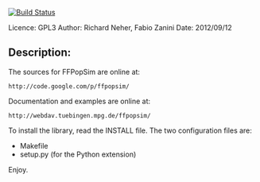 [![Build Status](https://travis-ci.org/iosonofabio/ffpopsim.svg?branch=travis)](https://travis-ci.org/iosonofabio/ffpopsim)

Licence:	GPL3
Author:		Richard Neher, Fabio Zanini
Date:		2012/09/12

Description:
------------
The sources for FFPopSim are online at:

	http://code.google.com/p/ffpopsim/

Documentation and examples are online at:

	http://webdav.tuebingen.mpg.de/ffpopsim/

To install the library, read the INSTALL file.
The two configuration files are:

- Makefile
- setup.py (for the Python extension)

Enjoy.
